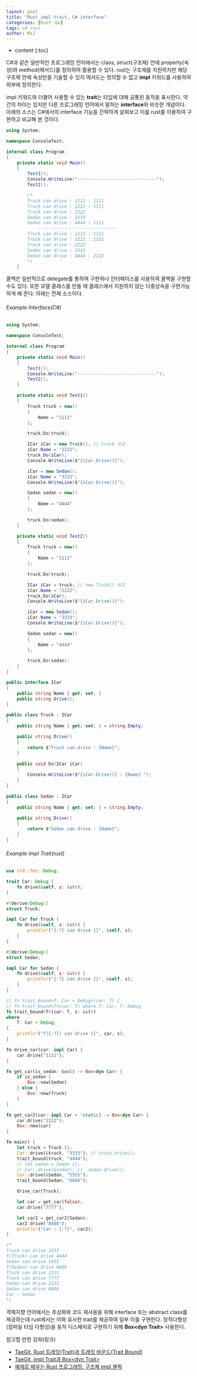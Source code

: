```yaml
---
layout: post
title: "Rust impl trait, C# interface"
categories: [RustㆍGo]
tags: c# rust
author: MsJ
---
```


* content
{:toc}

C#과 같은 일반적인 프로그래밍 언어에서는 class, struct(구조체) 안에 property(속성)와 method(메서드)를 정의하여 활용할 수 있다. rust는 구조체를 지원하지만 해당 구조체 안에 속성만을 기술할 수 있지 메서드는 정의할 수 없고 **impl** 키워드를 사용하여 외부에 정의한다.

impl 키워드와 더불어 사용할 수 있는 **trait**는 타입에 대해 공통된 동작을 표시한다. 약간의 차이는 있지만 다른 프로그래밍 언어에서 말하는 **interface**와 비슷한 개념이다. 아래의 소스는 C#에서의 interface 기능을 간략하게 살펴보고 이를 rust를 이용하여 구현하고 비교해 본 것이다.

```cs
using System;

namespace ConsoleTest;

internal class Program
{
    private static void Main()
    {
        Test1();
        Console.WriteLine("------------------------------");
        Test2();

        /*
        Truck can drive : 1111 : 1111
        Truck can drive : 2222 : 1111
        Truck can drive : 2222
        Sedan can drive : 3333
        Sedan can drive : 4444 : 1111
            ------------------------------
        Truck can drive : 1111 : 1111
        Truck can drive : 2222 : 2222
        Truck can drive : 2222
        Sedan can drive : 3333
        Sedan can drive : 4444 : 2222
        */
    }
```

콜백은 일반적으로 delegate를 통하여 구현하나 인터페이스를 사용하여 콜백을 구현할 수도 있다. 또한 모델 클래스를 만들 때 클래스에서 지원하지 않는 다중상속을 구현가능하게 해 준다. 아래는 전체 소스이다.





###### Example Interface(C#)

```cs
using System;

namespace ConsoleTest;

internal class Program
{
    private static void Main()
    {
        Test1();
        Console.WriteLine("------------------------------");
        Test2();
    }

    private static void Test1()
    {
        Truck truck = new()
        {
            Name = "1111"
        };

        truck.Do(truck);

        ICar iCar = new Truck(); // truck 비교
        iCar.Name = "2222";
        truck.Do(iCar);
        Console.WriteLine($"{iCar.Drive()}");

        iCar = new Sedan();
        iCar.Name = "3333";
        Console.WriteLine($"{iCar.Drive()}");

        Sedan sedan = new()
        {
            Name = "4444"
        };

        truck.Do(sedan);
    }

    private static void Test2()
    {
        Truck truck = new()
        {
            Name = "1111"
        };

        truck.Do(truck);

        ICar iCar = truck; // new Truck() 비교
        iCar.Name = "2222";
        truck.Do(iCar);
        Console.WriteLine($"{iCar.Drive()}");

        iCar = new Sedan();
        iCar.Name = "3333";
        Console.WriteLine($"{iCar.Drive()}");

        Sedan sedan = new()
        {
            Name = "4444"
        };

        truck.Do(sedan);
    }
}
```

```cs
public interface ICar
{
    public string Name { get; set; }
    public string Drive();
}

public class Truck : ICar
{
    public string Name { get; set; } = string.Empty;

    public string Drive()
    {
        return $"Truck can drive : {Name}";
    }

    public void Do(ICar iCar)
    {
        Console.WriteLine($"{iCar.Drive()} : {Name} ");
    }
}

public class Sedan : ICar
{
    public string Name { get; set; } = string.Empty;

    public string Drive()
    {
        return $"Sedan can drive : {Name}";
    }
}
```

###### Example Impl Trait(rust)

```rust
use std::fmt::Debug;

trait Car: Debug {
    fn drive(&self, s: &str);
}

#[derive(Debug)]
struct Truck;

impl Car for Truck {
    fn drive(&self, s: &str) {
        println!("{:?} can drive {}", &self, s);
    }
}

#[derive(Debug)]
struct Sedan;

impl Car for Sedan {
    fn drive(&self, s: &str) {
        println!("{:?} can drive {}", &self, s);
    }
}

// fn trait_bound<T: Car + Debug>(car: T) {
// fn trait_bound<T>(car: T) where T: Car, T: Debug
fn trait_bound<T>(car: T, s: &str)
where
    T: Car + Debug,
{
    println!("T({:?}) can drive {}", car, s);
}

fn drive_car(car: impl Car) {
    car.drive("1111");
}

fn get_car(is_sedan: bool) -> Box<dyn Car> {
    if is_sedan {
        Box::new(Sedan)
    } else {
        Box::new(Truck)
    }
}

fn get_car2(car: impl Car + 'static) -> Box<dyn Car> {
    car.drive("2222");
    Box::new(car)
}

fn main() {
    let truck = Truck {};
    Car::drive(&truck, "3333"); // truck.drive();
    trait_bound(truck, "4444");
    // let sedan = Sedan {};
    // Car::drive(&sedan); //  sedan.drive();
    Car::drive(&Sedan, "5555");
    trait_bound(Sedan, "6666");

    drive_car(Truck);

    let car = get_car(false);
    car.drive("7777");

    let car2 = get_car2(Sedan);
    car2.drive("8888");
    println!("Car : {:?}", car2);
}

/*
Truck can drive 3333
T(Truck) can drive 4444
Sedan can drive 5555
T(Sedan) can drive 6666
Truck can drive 1111
Truck can drive 7777
Sedan can drive 2222
Sedan can drive 8888
Car : Sedan
*/
```

객체지향 언어에서는 추상화와 코드 재사용을 위해 interface 또는 abstract class를 제공하는데 rust에서는 이와 유사한 trait를 제공하여 일부 이를 구현한다. 정적다형성(컴파일 타임 다형성)을 동적 디스패치로 구현하기 위해 **Box\<dyn Trait\>** 사용한다.

참고할 만한 강좌(링크)
* [TaeGit, Rust 트레잇(Trait)과 트레잇 바운드(Trait Bound)](https://taegit.tistory.com/8)
* [TaeGit, impl Trait과 Box\<dyn Trait\>](https://taegit.tistory.com/21)
* [예제로 배우는 Rust 프로그래밍, 구조체 impl 블럭](http://rust-lang.xyz/rust/article/14-%EA%B5%AC%EC%A1%B0%EC%B2%B4-impl-%EB%B8%94%EB%9F%AD)
